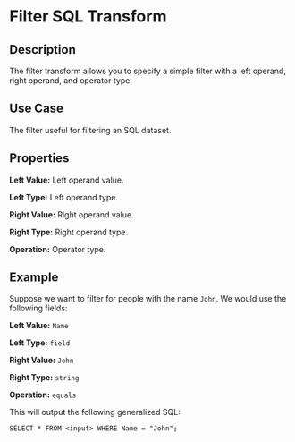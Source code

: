 # Filter SQL Transform


Description
-----------
The filter transform allows you to specify a simple filter with a left operand, right operand, and operator type.

Use Case
--------
The filter useful for filtering an SQL dataset.


Properties
----------
**Left Value:** Left operand value.

**Left Type:** Left operand type.

**Right Value:** Right operand value.

**Right Type:** Right operand type.

**Operation:** Operator type.


Example
-------
Suppose we want to filter for people with the name ``John``. We would use the following fields:

**Left Value:** ``Name``

**Left Type:** ``field``

**Right Value:** ``John``

**Right Type:** ``string``

**Operation:** ``equals``

This will output the following generalized SQL:

```
SELECT * FROM <input> WHERE Name = "John";
```